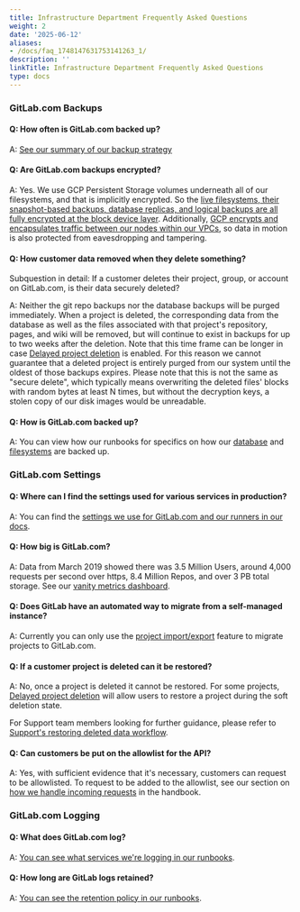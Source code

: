 ```yaml
---
title: Infrastructure Department Frequently Asked Questions
weight: 2
date: '2025-06-12'
aliases:
- /docs/faq_1748147631753141263_1/
description: ''
linkTitle: Infrastructure Department Frequently Asked Questions
type: docs
---
```


### GitLab.com Backups

#### Q: How often is GitLab.com backed up?

A: [See our summary of our backup strategy](../production#backups)

#### Q: Are GitLab.com backups encrypted?

A: Yes. We use GCP Persistent Storage volumes underneath all of our filesystems, and that is implicitly encrypted. So the [live filesystems, their snapshot-based backups, database replicas, and logical backups are all fully encrypted at the block device layer](https://cloud.google.com/security/encryption-at-rest/default-encryption/#encryption_of_data_at_rest). Additionally, [GCP encrypts and encapsulates traffic between our nodes within our VPCs](https://cloud.google.com/security/encryption-in-transit/#encryption_in_transit_by_default), so data in motion is also protected from eavesdropping and tampering.

#### Q: How customer data removed when they delete something?

Subquestion in detail: If a customer deletes their project, group, or account on GitLab.com, is their data securely deleted?

A: Neither the git repo backups nor the database backups will be purged immediately. When a project is deleted, the corresponding data from the database as well as the files associated with that project's repository, pages, and wiki will be removed, but will continue to exist in backups for up to two weeks after the deletion. Note that this time frame can be longer in case [Delayed project deletion](https://docs.gitlab.com/ee/user/gitlab_com/index.html#delayed-project-deletion) is enabled. For this reason we cannot guarantee that a deleted project is entirely purged from our system until the oldest of those backups expires. Please note that this is not the same as "secure delete", which typically means overwriting the deleted files' blocks with random bytes at least N times, but without the decryption keys, a stolen copy of our disk images would be unreadable.

#### Q: How is GitLab.com backed up?

A: You can view how our runbooks for specifics on how our [database](https://gitlab.com/gitlab-com/runbooks/-/blob/master/docs/patroni/postgresql-backups-wale-walg.md) and [filesystems](https://gitlab.com/gitlab-com/runbooks/-/blob/master/docs/disaster-recovery/gcp-snapshots.md) are backed up.

### GitLab.com Settings

#### Q: Where can I find the settings used for various services in production?

A: You can find the [settings we use for GitLab.com and our runners in our docs](https://docs.gitlab.com/ee/user/gitlab_com/).

#### Q: How big is GitLab.com?

A: Data from March 2019 showed there was 3.5 Million Users, around 4,000 requests per second over https, 8.4 Million Repos, and over 3 PB total storage. See our [vanity metrics dashboard](https://dashboards.gitlab.com/d/ZwfWfY2iz/vanity-metrics-dashboard?orgId=1).

#### Q: Does GitLab have an automated way to migrate from a self-managed instance?

A: Currently you can only use the [project import/export](https://docs.gitlab.com/ee/user/project/settings/import_export.html) feature to migrate projects to GitLab.com.

#### Q: If a customer project is deleted can it be restored?

A: No, once a project is deleted it cannot be restored. For some projects, [Delayed project deletion](https://docs.gitlab.com/ee/user/gitlab_com/index.html#delayed-project-deletion) will allow users to restore a project during the soft deletion state.

For Support team members looking for further guidance, please refer to [Support's restoring deleted data workflow](/handbook/support/workflows/restore_requests/).

#### Q: Can customers be put on the allowlist for the API?

A: Yes, with sufficient evidence that it's necessary, customers can request to be allowlisted. To request to be added to the allowlist, see our section on [how we handle incoming requests](../production#incoming-requests-of-the-infrastructure-team) in the handbook.

### GitLab.com Logging

#### Q: What does GitLab.com log?

A: [You can see what services we're logging in our runbooks](https://gitlab.com/gitlab-com/runbooks/tree/master/logging/doc#what-are-we-logging).

#### Q: How long are GitLab logs retained?

A: [You can see the retention policy in our runbooks](https://gitlab.com/gitlab-com/runbooks/-/blob/master/docs/logging/README.md?plain=0#retention).
